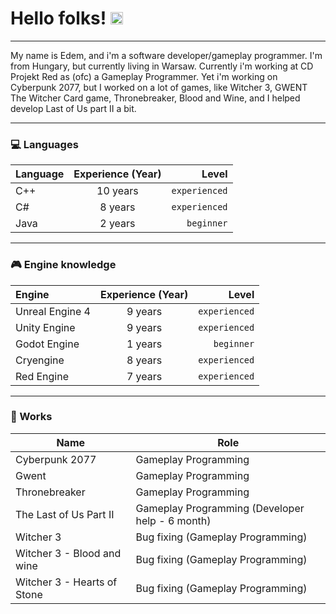 <p align="center">
    <h1><b>Hello folks!</b> <img src="https://raw.githubusercontent.com/MartinHeinz/MartinHeinz/master/wave.gif" width="20px"></h1>
</p>

---

My name is Edem, and i'm a software developer/gameplay programmer. I'm from Hungary, but currently living in Warsaw. Currently i'm working at CD Projekt Red as (ofc) a Gameplay Programmer.
Yet i'm working on Cyberpunk 2077, but I worked on a lot of games, like Witcher 3, GWENT The Witcher Card game, Thronebreaker, Blood and Wine, and I helped develop Last of Us part II a bit.

---

<h3>💻 Languages</h3>

| Language | Experience (Year) | Level |
| :---         |     :---:      |          ---: |
| C++   | 10 years  | `experienced` |
| C#    | 8 years   | `experienced` |
| Java  | 2 years   | `beginner`    |

---

<h3>🎮 Engine knowledge</h3>

| Engine | Experience (Year) | Level |
| :---         |     :---:      |   ---: |
| Unreal Engine 4   | 9 years  | `experienced` |
| Unity Engine  | 9 years   | `experienced` |
| Godot Engine  | 1 years   | `beginner`    |
| Cryengine  | 8 years   | `experienced`    |
| Red Engine  | 7 years   | `experienced`    |

---

<h3>🚧 Works</h3>

| Name  | Role |
| ------------- | ------------- |
| Cyberpunk 2077  | Gameplay Programming  |
| Gwent  | Gameplay Programming  |
| Thronebreaker  | Gameplay Programming  |
| The Last of Us Part II  | Gameplay Programming (Developer help - 6 month)  |
| Witcher 3  | Bug fixing (Gameplay Programming)  |
| Witcher 3 - Blood and wine  | Bug fixing (Gameplay Programming)  |
| Witcher 3 - Hearts of Stone | Bug fixing (Gameplay Programming)  |
